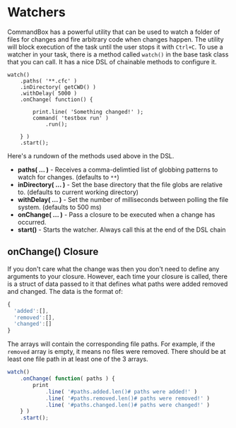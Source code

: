 # Watchers

CommandBox has a powerful utility that can be used to watch a folder of files for changes and fire arbitrary code when changes happen. The utility will block execution of the task until the user stops it with `Ctrl+C`. To use a watcher in your task, there is a method called `watch()` in the base task class that you can call. It has a nice DSL of chainable methods to configure it.

```text
watch()
    .paths( '**.cfc' )
    .inDirectory( getCWD() )
    .withDelay( 5000 )
    .onChange( function() {

        print.line( 'Something changed!' );
        command( 'testbox run' )
            .run();

    } )
    .start();
```

Here's a rundown of the methods used above in the DSL.

* **paths\( ... \)** - Receives a comma-delimtied list of globbing patterns to watch for changes. \(defaults to `**`\)
* **inDirectory\( ... \)** - Set the base directory that the file globs are relative to. \(defaults to current working directory\)
* **withDelay\( ... \)** - Set the number of milliseconds between polling the file system. \(defaults to 500 ms\)
* **onChange\( ... \)** - Pass a closure to be executed when a change has occurred.
* **start\(\)** - Starts the watcher. Always call this at the end of the DSL chain

## onChange\(\) Closure

If you don't care what the change was then you don't need to define any arguments to your closure. However, each time your closure is called, there is a struct of data passed to it that defines what paths were added removed and changed. The data is the format of:

```javascript
{
  'added':[],
  'removed':[],
  'changed':[] 
}
```

The arrays will contain the corresponding file paths. For example, if the `removed` array is empty, it means no files were removed. There should be at least one file path in at least one of the 3 arrays.

```javascript
watch()
    .onChange( function( paths ) {
        print
            .line( '#paths.added.len()# paths were added!' )
            .line( '#paths.removed.len()# paths were removed!' )
            .line( '#paths.changed.len()# paths were changed!' )            ;
    } )
    .start();
```

